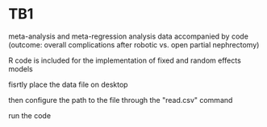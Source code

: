# TB1
meta-analysis and meta-regression analysis data accompanied by code (outcome: overall complications after robotic vs. open partial nephrectomy)

R code is included for the implementation of fixed and random effects models

fisrtly place the data file on desktop

then configure the path to the file through the "read.csv" command

run the code 
